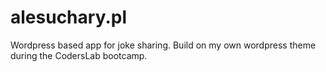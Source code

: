 # alesuchary.pl
Wordpress based app for joke sharing. 
Build on my own wordpress theme during the CodersLab bootcamp.


